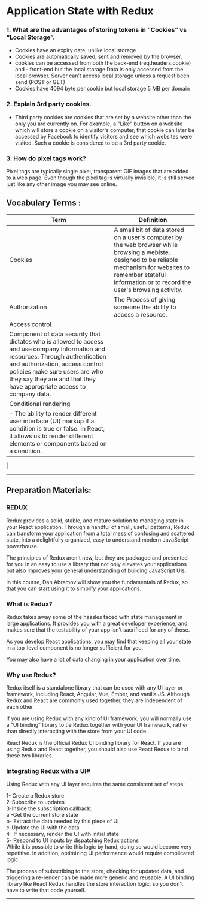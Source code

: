# Application State with Redux


### 1. What are the advantages of storing tokens in “Cookies” vs “Local Storage”.
- Cookies have an expiry date, unlike local storage
- Cookies are automatically saved, sent and removed by the browser.
- cookies can be accessed from both the back-end (req.headers.cookie) and - front-end but the local storage Data is only accessed from the local browser. Server can’t access local storage unless a request been send (POST or GET)
- Cookies have 4094 byte per cookie but local storage 5 MB per domain

### 2. Explain 3rd party cookies.
- Third party cookies are cookies that are set by a website other than the only you are currently on. For example, a "Like" button on a website which will store a cookie on a visitor's computer, that cookie can later be accessed by Facebook to identify visitors and see which websites were visited. Such a cookie is considered to be a 3rd party cookie.

### 3. How do pixel tags work?
Pixel tags are typically single pixel, transparent GIF images that are added to a web page. Even though the pixel tag is virtually invisible, it is still served just like any other image you may see online.
 
 ##  Vocabulary Terms :

| Term      | Definition                                                                                                 |
| --------- | ---------------------------------------------------------------------------------------------------------------|
| Cookies| A small bit of data stored on a user's computer by the web browser while browsing a webiste, designed to be reliable mechanism for websites to remember stateful information or to record the user's browsing activity.|
| Authorization |The Process of giving someone the ability to access a resource.|
| Access control
| Component of data security that dictates who is allowed to access and use company information and resources. Through authentication and authorization, access control policies make sure users are who they say they are and that they have appropriate access to company data.|
| Conditional rendering
|  - The ability to render different user interface (UI) markup if a condition is true or false. In React, it allows us to render different elements or components based on a condition.
|
*** 
 
## Preparation Materials:


### REDUX 

Redux provides a solid, stable, and mature solution to managing state in your React application. Through a handful of small, useful patterns, Redux can transform your application from a total mess of confusing and scattered state, into a delightfully organized, easy to understand modern JavaScript powerhouse.

The principles of Redux aren't new, but they are packaged and presented for you in an easy to use a library that not only elevates your applications but also improves your general understanding of building JavaScript UIs.

In this course, Dan Abramov will show you the fundamentals of Redux, so that you can start using it to simplify your applications.

### What is Redux? 

Redux takes away some of the hassles faced with state management in large applications. It provides you with a great developer experience, and makes sure that the testability of your app isn’t sacrificed for any of those.

As you develop React applications, you may find that keeping all your state in a top-level component is no longer sufficient for you.

You may also have a lot of data changing in your application over time.


### Why use Redux? 

Redux itself is a standalone library that can be used with any UI layer or framework, including React, Angular, Vue, Ember, and vanilla JS. Although Redux and React are commonly used together, they are independent of each other.

If you are using Redux with any kind of UI framework, you will normally use a "UI binding" library to tie Redux together with your UI framework, rather than directly interacting with the store from your UI code.

React Redux is the official Redux UI binding library for React. If you are using Redux and React together, you should also use React Redux to bind these two libraries.

### Integrating Redux with a UI#

Using Redux with any UI layer requires the same consistent set of steps:

1- Create a Redux store <br>
2-Subscribe to updates <br>
3-Inside the subscription callback: <br>
 a -Get the current store state <br>
 b- Extract the data needed by this piece of UI <br>
 c-Update the UI with the data <br>
4- If necessary, render the UI with initial state <br>
5- Respond to UI inputs by dispatching Redux actions <br>
While it is possible to write this logic by hand, doing so would become very repetitive. In addition, optimizing UI performance would require complicated logic.

The process of subscribing to the store, checking for updated data, and triggering a re-render can be made more generic and reusable. A UI binding library like React Redux handles the store interaction logic, so you don't have to write that code yourself.

***

